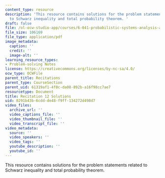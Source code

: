 ```yaml
---
content_type: resource
description: 'This resource contains solutions for the problem statements related
  to Schwarz inequality and total probability theorem. '
draft: false
file: /ol-ocw-studio-app/courses/6-041-probabilistic-systems-analysis-and-applied-probability-fall-2010/0291b43b6cddde48f9ff134272d498d7_MIT6_041F10_rec12_sol.pdf
file_size: 106169
file_type: application/pdf
image_metadata:
  caption: ''
  credit: ''
  image-alt: ''
learning_resource_types:
- Problem-solving Notes
license: https://creativecommons.org/licenses/by-nc-sa/4.0/
ocw_type: OCWFile
parent_title: Recitations
parent_type: CourseSection
parent_uid: 61319af1-4f0c-da08-892b-a16f98cc7ae7
resourcetype: Document
title: Recitation 12 Solutions
uid: 0291b43b-6cdd-de48-f9ff-134272d498d7
video_files:
  archive_url: ''
  video_captions_file: ''
  video_thumbnail_file: ''
  video_transcript_file: ''
video_metadata:
  source: ''
  video_speakers: ''
  video_tags: ''
  youtube_description: ''
  youtube_id: ''
---
```

This resource contains solutions for the problem statements related to Schwarz inequality and total probability theorem.